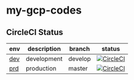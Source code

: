 # my-gcp-codes

## CircleCI Status

| env | description | branch | status |
| --- | --- | --- | --- |
| [dev]() | development | develop | [![CircleCI](https://circleci.com/gh/kyo2bay/my-gcp-codes/tree/develop.svg?style=svg)](https://circleci.com/gh/kyo2bay/my-gcp-codes/tree/develop) |
| [prd]() | production | master | [![CircleCI](https://circleci.com/gh/kyo2bay/my-gcp-codes/tree/master.svg?style=svg)](https://circleci.com/gh/kyo2bay/my-gcp-codes/tree/master) |

